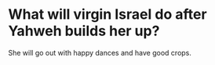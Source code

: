 # What will virgin Israel do after Yahweh builds her up?

She will go out with happy dances and have good crops.
